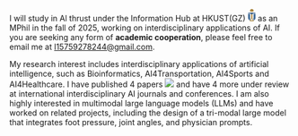 I will study in Al thrust under the Information Hub at HKUST(GZ) <img src='./images/hkust(gz).png' style='width: 1em;'>  as an MPhil in the fall of 2025, working on interdisciplinary applications of AI. If you are seeking any form of **academic cooperation**, please feel free to email me at [l15759278244@gmail.com](mailto:l15759278244@gmail.com).

My research interest includes interdisciplinary applications of artificial intelligence, such as Bioinformatics, AI4Transportation, AI4Sports and AI4Healthcare. I have published 4 papers <a href='https://scholar.google.com/citations?user=oF2yD8AAAAAJ'>
  <img src="https://img.shields.io/badge/citations-17-9cf?logo=Google%20Scholar&labelColor=f6f6f6&color=9cf&style=flat&label=citations "></a> and have 4 more under review at international interdisciplinary AI journals and conferences. I am also highly interested in multimodal large language models (LLMs) and have worked on related projects, including the design of a tri-modal large model that integrates foot pressure, joint angles, and physician prompts.

<!--  <a href='https://scholar.google.com/citations?user=oF2yD8AAAAAJ'><img src="https://img.shields.io/endpoint?logo=Google%20Scholar&url=https%3A%2F%2Fcdn.jsdelivr.net%2Fgh%2FReyJerry%2FReyJerry.github.io%2Fgoogle-scholar-stats%2Fgs_data_shieldsio.json&labelColor=f6f6f6&color=9cf&style=flat&label=citations "></a> -->
